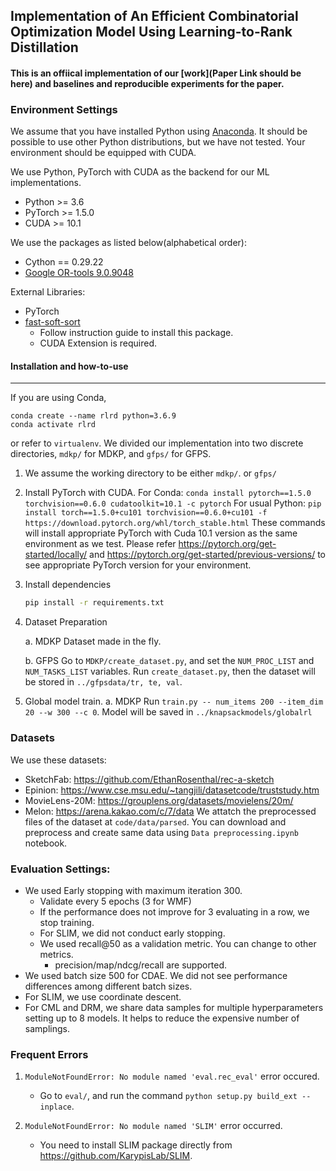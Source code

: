 ## Implementation of An Efficient Combinatorial Optimization Model Using Learning-to-Rank Distillation

#### This is an offiical implementation of our [work](Paper Link should be here) and baselines and reproducible experiments for the paper.

### Environment Settings
We assume that you have installed Python using [Anaconda](https://docs.anaconda.com/anaconda/install/). It should be possible to use other Python distributions, but we have not tested. Your environment should be equipped with CUDA.

We use Python, PyTorch with CUDA as the backend for our ML implementations.
   * Python >= 3.6
   * PyTorch >= 1.5.0
   * CUDA >= 10.1

We use the packages as listed below(alphabetical order):
   * Cython == 0.29.22
   * [Google OR-tools 9.0.9048](https://developers.google.com/optimization/install/python)


External Libraries:
* PyTorch
* [fast-soft-sort](https://github.com/google-research/fast-soft-sort)
  * Follow instruction guide to install this package.
  * CUDA Extension is required.

#### Installation and how-to-use
---------------

If you are using Conda,
```
conda create --name rlrd python=3.6.9
conda activate rlrd
```
or refer to `virtualenv`.
We divided our implementation into two discrete directories, `mdkp/` for MDKP, and `gfps/` for GFPS.

1. We assume the working directory to be either `mdkp/`. or `gfps/`


2. Install PyTorch with CUDA.
For Conda: `conda install pytorch==1.5.0 torchvision==0.6.0 cudatoolkit=10.1 -c pytorch`
For usual Python: `pip install torch==1.5.0+cu101 torchvision==0.6.0+cu101 -f https://download.pytorch.org/whl/torch_stable.html`
These commands will install appropriate PyTorch with Cuda 10.1 version as the same environment as we test.
Please refer https://pytorch.org/get-started/locally/ and https://pytorch.org/get-started/previous-versions/ to see appropriate PyTorch version for your environment.


3. Install dependencies
   ```bash
   pip install -r requirements.txt
   ```


4. Dataset Preparation

   a. MDKP
      Dataset made in the fly.

   b. GFPS
      Go to `MDKP/create_dataset.py`, and set the `NUM_PROC_LIST` and `NUM_TASKS_LIST` variables.
      Run `create_dataset.py`, then the dataset will be stored in `../gfpsdata/tr, te, val`.


5. Global model train.
   a. MDKP
      Run `train.py -- num_items 200 --item_dim 20 --w 300 --c 0`. 
      Model will be saved in `../knapsackmodels/globalrl`


      



### Datasets
We use these datasets:
 * SketchFab: https://github.com/EthanRosenthal/rec-a-sketch
 * Epinion: https://www.cse.msu.edu/~tangjili/datasetcode/truststudy.htm
 * MovieLens-20M: https://grouplens.org/datasets/movielens/20m/
 * Melon: https://arena.kakao.com/c/7/data
We attatch the preprocessed files of the dataset at `code/data/parsed`. You can download and preprocess and create same data using `Data preprocessing.ipynb`  notebook.

### Evaluation Settings:
- We used Early stopping with maximum iteration 300.
  - Validate every 5 epochs (3 for WMF)
  - If the performance does not improve for 3 evaluating in a row, we stop training.
  - For SLIM, we did not conduct early stopping.
  - We used recall@50 as a validation metric. You can change to other metrics.
    - precision/map/ndcg/recall are supported.
- We used batch size 500 for CDAE. We did not see performance differences among different batch sizes.
- For SLIM, we use coordinate descent.
- For CML and DRM, we share data samples for multiple hyperparameters setting up to 8 models. It helps to reduce the expensive number of samplings.

### Frequent Errors
1. `ModuleNotFoundError: No module named 'eval.rec_eval'` error occured.
   * Go to `eval/`, and run the command `python setup.py build_ext --inplace`.


2. `ModuleNotFoundError: No module named 'SLIM'` error occurred.
   * You need to install SLIM package directly from https://github.com/KarypisLab/SLIM.
